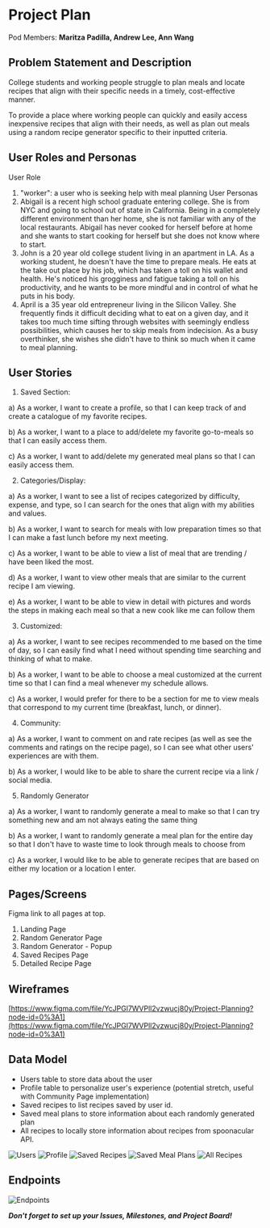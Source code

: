 # Project Plan

Pod Members: **Maritza Padilla, Andrew Lee, Ann Wang**

## Problem Statement and Description

College students and working people struggle to plan meals and locate recipes that align with their specific needs in a timely, cost-effective manner.

To provide a place where working people can quickly and easily access inexpensive recipes that align with their needs, as well as plan out meals using a random recipe generator specific to their inputted criteria.

## User Roles and Personas
User Role
1. "worker": a user who is seeking help with meal planning
User Personas
1. Abigail is a recent high school graduate entering college. She is from NYC and going to school out of state in California. Being in a completely different environment than her home, she is not familiar with any of the local restaurants. Abigail has never cooked for herself before at home and she wants to start cooking for herself but she does not know where to start.
2. John is a 20 year old college student living in an apartment in LA. As a working student, he doesn't have the time to prepare meals. He eats at the take out place by his job, which has taken a toll on his wallet and health. He's noticed his grogginess and fatigue taking a toll on his productivity, and he wants to be more mindful and in control of what he puts in his body.
3. April is a 35 year old entrepreneur living in the Silicon Valley. She frequently finds it difficult deciding what to eat on a given day, and it takes too much time sifting through websites with seemingly endless possibilities, which causes her to skip meals from indecision. As a busy overthinker, she wishes she didn't have to think so much when it came to meal planning.

## User Stories

1. Saved Section:

 a) As a worker, I want to create a profile, so that I can keep track of and create a catalogue of my favorite recipes.
 
 b) As a worker, I want to a place to add/delete my favorite go-to-meals so that I can easily access them.
 
 c) As a worker, I want to add/delete my generated meal plans so that I can easily access them.
 
 
2. Categories/Display:

 a) As a worker, I want to see a list of recipes categorized by difficulty, expense, and type, so I can search for the ones that align with my abilities and values.

 b) As a worker, I want to search for meals with low preparation times so that I can make a fast lunch before my next meeting.

 c) As a worker, I want to be able to view a list of meal that are trending / have been liked the most.
 
 d) As a worker, I want to view other meals that are similar to the current recipe I am viewing.
 
 e) As a worker, I want to be able to view in detail with pictures and words the steps in making each meal so that a new cook like me can follow them
 
 
3. Customized:

a) As a worker, I want to see recipes recommended to me based on the time of day, so I can easily find what I need without spending time searching and thinking of what to make.

b) As a worker, I want to be able to choose a meal customized at the current time so that I can find a meal whenever my schedule allows.

c) As a worker, I would prefer for there to be a section for me to view meals that correspond to my current time (breakfast, lunch, or dinner).


4. Community:

a) As a worker, I want to comment on and rate recipes (as well as see the comments and ratings on the recipe page), so I can see what other users' experiences are with them.

b) As a worker, I would like to be able to share the current recipe via a link / social media.


5. Randomly Generator

a) As a worker, I want to randomly generate a meal to make so that I can try something new and am not always eating the same thing

b) As a worker, I want to randomly generate a meal plan for the entire day so that I don't have to waste time to look through meals to choose from

c) As a worker, I would like to be able to generate recipes that are based on either my location or a location I enter.


## Pages/Screens

Figma link to all pages at top.
1. Landing Page
2. Random Generator Page
3. Random Generator - Popup
4. Saved Recipes Page
5. Detailed Recipe Page


## Wireframes

[https://www.figma.com/file/YcJPGl7WVPll2vzwucj80y/Project-Planning?node-id=0%3A1](https://www.figma.com/file/YcJPGl7WVPll2vzwucj80y/Project-Planning?node-id=0%3A1)


## Data Model
- Users table to store data about the user
- Profile table to personalize user's experience (potential stretch, useful with Community Page implementation)
- Saved recipes to list recipes saved by user id.
- Saved meal plans to store information about each randomly generated plan
- All recipes to locally store information about recipes from spoonacular API.

![Users](https://i.imgur.com/j7in6FO.png)
![Profile](https://i.imgur.com/ZZVcbp7.png)
![Saved Recipes](https://i.imgur.com/7K0crfR.png)
![Saved Meal Plans](https://i.imgur.com/Z0biOeG.png)
![All Recipes](https://i.imgur.com/Aa5rSuC.png)

## Endpoints

![Endpoints](https://i.imgur.com/N2qEjWj.png)

***Don't forget to set up your Issues, Milestones, and Project Board!***
